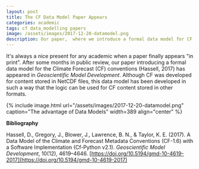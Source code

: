 ```yaml
---
layout: post
title: The CF Data Model Paper Appears
categories: academic
tags: cf data_modelling papers
image: /assets/images/2017-12-20-datamodel.png
description: Our paper,  where we introduce a formal data model for CF which is independent of netCDF and describes all possible CF-compliant data, has appeared.
---
```


It's always a nice present for any academic when a paper finally appears "in print". After some months in public review, our paper introducing a formal data model for the Climate Forecast (CF) conventions (Hassell, 2017) has appeared in _Geoscientific Model Development_. Although CF was developed for content stored in NetCDF files, this data model has been developed in such a way that the logic can be used for CF content stored in other formats.

{% include image.html url="/assets/images/2017-12-20-datamodel.png" caption="The advantage of Data Models" width=389 align="center" %}

**Bibliography**

Hassell, D., Gregory, J., Blower, J., Lawrence, B. N., & Taylor, K. E. (2017). A Data Model of the Climate and Forecast Metadata Conventions (CF-1.6) with a Software Implementation (Cf-Python v2.1). _Geoscientific Model Development_, 10(12), 4619–4646. [https://doi.org/10.5194/gmd-10-4619-2017](https://doi.org/10.5194/gmd-10-4619-2017)
